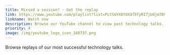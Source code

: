 ```yaml
---
title: Missed a session? - Get the replay
link: https://www.youtube.com/playlist?list=PLtS6YX0YOX4f5TyRI7jUdjm7D9H4laNlF
linkname: Watch now
description: Browse our YouTube channel to view past technology talks.
priority: 4
image: /img/youtube_logo_icon_168737.png
---
```

Browse replays of our most successful technology talks.